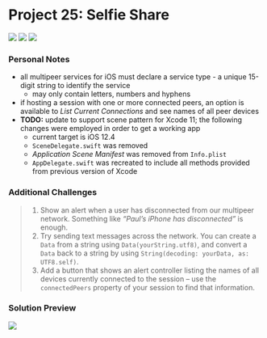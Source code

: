 # Project 25: Selfie Share

[![](https://img.shields.io/badge/Hacking%20with%20iOS-2019.10.26-36A9AE?logo=gumroad)](https://www.hackingwithswift.com/store/hacking-with-ios) [![](https://img.shields.io/badge/Xcode-11.3.1-3d8af0?logo=xcode)](#) [![](https://img.shields.io/badge/Swift-5.1-FA7343?logo=swift)](#)

### Personal Notes
- all multipeer services for iOS must declare a service type - a unique 15-digit string to identify the service
    - may only contain letters, numbers and hyphens
- if hosting a session with one or more connected peers, an option is available to _List Current Connections_ and see names of all peer devices
- **TODO:** update to support scene pattern for Xcode 11; the following changes were employed in order to get a working app
    - current target is iOS 12.4
    - `SceneDelegate.swift` was removed
    - _Application Scene Manifest_ was removed from `Info.plist`
    - `AppDelegate.swift` was recreated to include all methods provided from previous version of Xcode


### Additional Challenges
> 1. Show an alert when a user has disconnected from our multipeer network. Something like _“Paul’s iPhone has disconnected”_ is enough.
> 2. Try sending text messages across the network. You can create a `Data` from a string using `Data(yourString.utf8)`, and convert a `Data` back to a string by using `String(decoding: yourData, as: UTF8.self)`.
> 3. Add a button that shows an alert controller listing the names of all devices currently connected to the session – use the `connectedPeers` property of your session to find that information.

### Solution Preview
<img src="https://user-images.githubusercontent.com/4438390/73027575-aa396900-3e01-11ea-91c0-26caa29b7c78.png">
